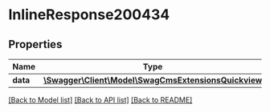 # InlineResponse200434

## Properties
Name | Type | Description | Notes
------------ | ------------- | ------------- | -------------
**data** | [**\Swagger\Client\Model\SwagCmsExtensionsQuickview**](SwagCmsExtensionsQuickview.md) |  | [optional] 

[[Back to Model list]](../../README.md#documentation-for-models) [[Back to API list]](../../README.md#documentation-for-api-endpoints) [[Back to README]](../../README.md)

